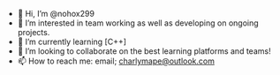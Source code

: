 - 👋 Hi, I’m @nohox299
- 👀 I’m interested in team working as well as developing on ongoing projects.
- 🌱 I’m currently learning [C++]
- 💞️ I’m looking to collaborate on the best learning platforms and teams!
- 📫 How to reach me: email; charlymape@outlook.com

<!---
nohox299/nohox299 is a ✨ special ✨ repository because its `README.md` (this file) appears on your GitHub profile.
You can click the Preview link to take a look at your changes.
--->
